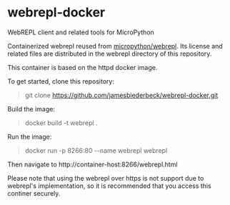 # webrepl-docker
WebREPL client and related tools for MicroPython

Containerized webrepl reused from [micropython/webrepl](https://github.com/micropython/webrepl).
Its license and related files are distributed in the webrepl directory of this repository.

This container is based on the httpd docker image. 

To get started, clone this repository:
>git clone https://github.com/jamesbiederbeck/webrepl-docker.git

Build the image:
>docker build -t  webrepl .

Run the image:
>docker run -p 8266:80 --name webrepl webrepl

Then navigate to http://container-host:8266/webrepl.html
  
Please note that using the webrepl over https is not support due to webrepl's implementation, so it is recommended that you access this continer securely.
